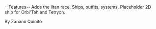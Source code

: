 
--Features--
Adds the Iltan race.
Ships, outfits, systems.
Placeholder 2D ship for Orbi'Tah and Tetryon.


By Zanano Quinito
